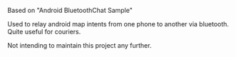 Based on "Android BluetoothChat Sample"

Used to relay android map intents from one phone to another via bluetooth. Quite useful for couriers.

Not intending to maintain this project any further.
